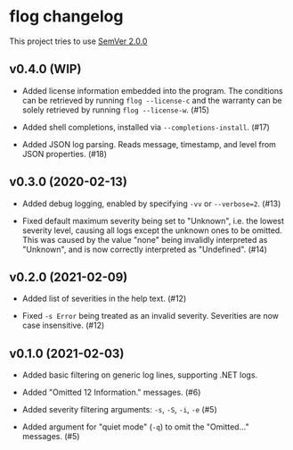 # flog changelog

This project tries to use [SemVer 2.0.0](https://semver.org)

<!--
    Remember to update the version.go file whenever you add a new version.
-->

## v0.4.0 (WIP)

- Added license information embedded into the program. The conditions can be
  retrieved by running `flog --license-c` and the warranty can be solely
  retrieved by running `flog --license-w`. (#15)

- Added shell completions, installed via `--completions-install`. (#17)

- Added JSON log parsing. Reads message, timestamp, and level from JSON
  properties. (#18)

## v0.3.0 (2020-02-13)

- Added debug logging, enabled by specifying `-vv` or `--verbose=2`. (#13)

- Fixed default maximum severity being set to "Unknown", i.e. the lowest severity
  level, causing all logs except the unknown ones to be omitted. This was caused
  by the value "none" being invalidly interpreted as "Unknown", and is now
  correctly interpreted as "Undefined". (#14)

## v0.2.0 (2021-02-09)

- Added list of severities in the help text. (#12)

- Fixed `-s Error` being treated as an invalid severity. Severities are now
  case insensitive. (#12)

## v0.1.0 (2021-02-03)

- Added basic filtering on generic log lines, supporting .NET logs.

- Added "Omitted 12 Information." messages. (#6)

- Added severity filtering arguments: `-s`, `-S`, `-i`, `-e` (#5)

- Added argument for "quiet mode" (`-q`) to omit the "Omitted..." messages. (#5)

